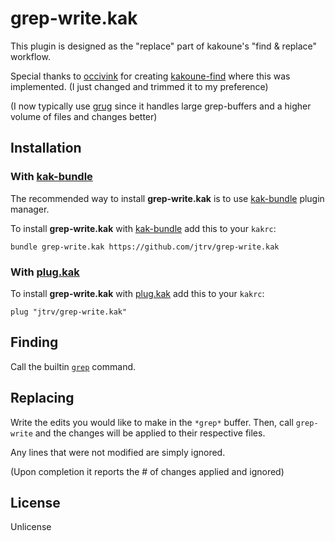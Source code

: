 # grep-write.kak

This plugin is designed as the "replace" part of kakoune's "find & replace" workflow.

Special thanks to [occivink][1] for creating [kakoune-find][2] where this was implemented. (I just changed and trimmed it to my preference)

(I now typically use [grug][6] since it handles large grep-buffers and a higher volume of files and changes better)

## Installation

### With [kak-bundle][3]

The recommended way to install **grep-write.kak** is to use [kak-bundle][3] plugin manager.

To install **grep-write.kak** with [kak-bundle][3] add this to your `kakrc`:

``` kak
bundle grep-write.kak https://github.com/jtrv/grep-write.kak
```

### With [plug.kak][4]

To install **grep-write.kak** with [plug.kak][4] add this to your `kakrc`:
``` kak
plug "jtrv/grep-write.kak"
```

## Finding

Call the builtin [`grep`][5] command.

## Replacing

Write the edits you would like to make in the `*grep*` buffer. Then, call `grep-write` and the changes will be applied to their respective files.

Any lines that were not modified are simply ignored.

(Upon completion it reports the # of changes applied and ignored)

## License

Unlicense


[1]: https://github.com/occivink
[2]: https://github.com/occivink/kakoune-find
[3]: https://github.com/jdugan6240/kak-bundle
[4]: https://github.com/andreyorst/plug.kak
[5]: https://github.com/mawww/kakoune/blob/master/rc/tools/grep.kak
[6]: https://github.com/jtrv/grug
